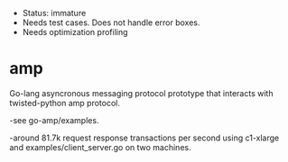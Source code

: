  * Status: immature
 * Needs test cases.  Does not handle error boxes.
 * Needs optimization profiling


amp
===

Go-lang asyncronous messaging protocol prototype that interacts with twisted-python amp protocol.  

-see go-amp/examples.

-around 81.7k request response transactions per second using c1-xlarge and examples/client_server.go on two machines.
